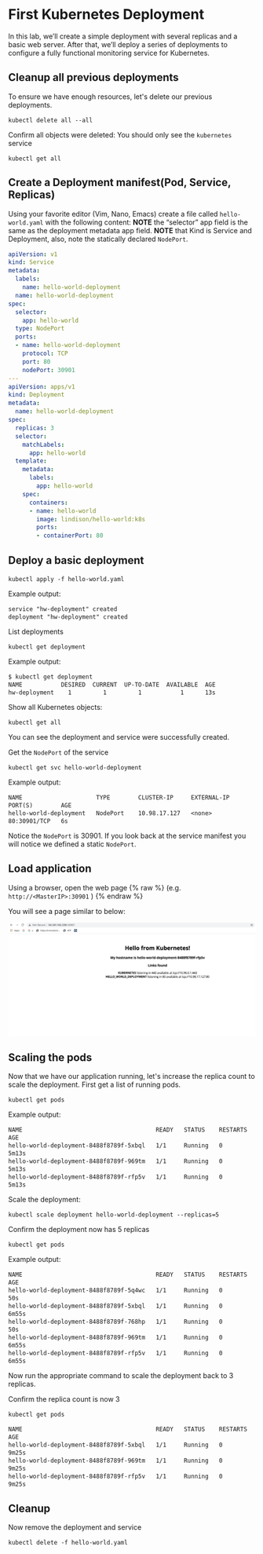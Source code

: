 # First Kubernetes Deployment
In this lab, we’ll create a simple deployment with several replicas and a basic web server. After that, we’ll deploy a series of deployments to configure a fully functional monitoring service for Kubernetes.

## Cleanup all previous deployments
To ensure we have enough resources, let's delete our previous deployments.
```
kubectl delete all --all
```

Confirm all objects were deleted: 
You should only see the `kubernetes` service
```
kubectl get all
```


## Create a Deployment manifest(Pod, Service, Replicas) 
Using your favorite editor (Vim, Nano, Emacs) create a file called `hello-world.yaml` with the following content: 
**NOTE** the “selector” app field is the same as the deployment metadata app field.
**NOTE** that Kind is Service and Deployment, also, note the statically declared `NodePort`.
```yaml
apiVersion: v1
kind: Service
metadata:
  labels:
    name: hello-world-deployment
  name: hello-world-deployment
spec:
  selector:
    app: hello-world
  type: NodePort
  ports:
  - name: hello-world-deployment
    protocol: TCP
    port: 80
    nodePort: 30901
---
apiVersion: apps/v1
kind: Deployment
metadata:
  name: hello-world-deployment
spec:
  replicas: 3
  selector:
    matchLabels:
      app: hello-world
  template:
    metadata:
      labels:
        app: hello-world
    spec:
      containers:
      - name: hello-world
        image: lindison/hello-world:k8s
        ports:
        - containerPort: 80
```

## Deploy a basic deployment 
```
kubectl apply -f hello-world.yaml
```

Example output: 
```
service "hw-deployment" created 
deployment "hw-deployment" created
```

List deployments
```
kubectl get deployment
```

Example output: 
```
$ kubectl get deployment 
NAME           DESIRED  CURRENT  UP-TO-DATE  AVAILABLE  AGE
hw-deployment    1         1         1           1      13s
```

Show all Kubernetes objects: 
```
kubectl get all 
```

You can see the deployment and service were successfully created. 

Get the `NodePort` of the service 
```
kubectl get svc hello-world-deployment
```

Example output: 
```
NAME                     TYPE        CLUSTER-IP     EXTERNAL-IP   PORT(S)        AGE
hello-world-deployment   NodePort    10.98.17.127   <none>        80:30901/TCP   6s
```

Notice the `NodePort` is 30901. If you look back at the service manifest you will notice we defined a static `NodePort`. 

## Load application 
Using a browser, open the web page {% raw %} (e.g. `http://<MasterIP>:30901` ) {% endraw %}

You will see a page similar to below: 

![](index/DF2608A9-8F6C-4EDB-9122-F1A375696A6F.png)

## Scaling the pods 
Now that we have our application running, let's increase the replica count to scale the deployment. First get a list of running pods.
```
kubectl get pods 
```

Example output: 
```
NAME                                      READY   STATUS    RESTARTS   AGE
hello-world-deployment-8488f8789f-5xbql   1/1     Running   0          5m13s
hello-world-deployment-8488f8789f-969tm   1/1     Running   0          5m13s
hello-world-deployment-8488f8789f-rfp5v   1/1     Running   0          5m13s
```

Scale the deployment: 
```
kubectl scale deployment hello-world-deployment --replicas=5
```

Confirm the deployment now has 5 replicas 
```
kubectl get pods 
```

Example output: 
```
NAME                                      READY   STATUS    RESTARTS   AGE
hello-world-deployment-8488f8789f-5q4wc   1/1     Running   0          50s
hello-world-deployment-8488f8789f-5xbql   1/1     Running   0          6m55s
hello-world-deployment-8488f8789f-768hp   1/1     Running   0          50s
hello-world-deployment-8488f8789f-969tm   1/1     Running   0          6m55s
hello-world-deployment-8488f8789f-rfp5v   1/1     Running   0          6m55s
```

Now run the appropriate command to scale the deployment back to 3 replicas. 

Confirm the replica count is now 3 
```
kubectl get pods 
```

```
NAME                                      READY   STATUS    RESTARTS   AGE
hello-world-deployment-8488f8789f-5xbql   1/1     Running   0          9m25s
hello-world-deployment-8488f8789f-969tm   1/1     Running   0          9m25s
hello-world-deployment-8488f8789f-rfp5v   1/1     Running   0          9m25s
```

## Cleanup 
Now remove the deployment and service 
```
kubectl delete -f hello-world.yaml
```


